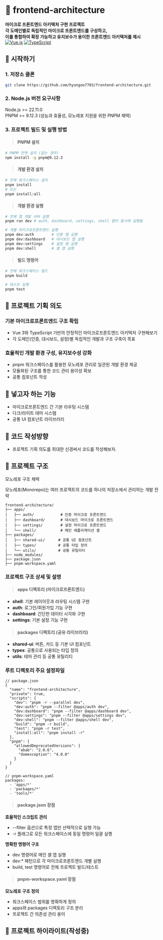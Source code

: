 # 🚀 frontend-architecture
**마이크로 프론트엔드 아키텍처 구현 프로젝트** <br>
**각 도메인별로 독립적인 마이크로 프론트엔드를 구성하고, <br> 
이를 통합하여 확장 가능하고 유지보수가 용이한 프론트엔드 아키텍처를 제시**  
[![Vue.js](https://img.shields.io/badge/Vue.js-3.5.13-brightgreen)](https://vuejs.org/)
[![TypeScript](https://img.shields.io/badge/TypeScript-5.1-blue)](https://www.typescriptlang.org/)

## 📌 시작하기

### 1. 저장소 클론
```bash
git clone https://github.com/hyungoo7703/frontend-architecture.git
```

### 2. Node.js 버전 요구사항
Node.js >= 22.11.0 <br>
PNPM >= 9.12.3 (성능과 효율성, 모노레포 지원을 위한 PNPM 채택)

### 3. 프로젝트 빌드 및 실행 방법

> #### PNPM 설치
```bash
# PNPM 전역 설치 (없는 경우)
npm install -g pnpm@9.12.3
```

> #### 개발 환경 설치
```bash
# 전체 워크스페이스 설치
pnpm install
# 또는
pnpm install:all
```

> #### 개발 환경 실행
```bash
# 전체 앱 개발 서버 실행
pnpm run dev # auth, dashboard, settings, shell 앱이 동시에 실행됨

# 개별 마이크로프론트엔드 실행
pnpm dev:auth        # 인증 앱 실행
pnpm dev:dashboard   # 대시보드 앱 실행
pnpm dev:settings    # 설정 앱 실행
pnpm dev:shell       # 셸 앱 실행

```

> #### 빌드 명령어
```bash
# 전체 워크스페이스 빌드
pnpm build

# 테스트 실행
pnpm test
```

## 📌 프로젝트 기획 의도

### 기본 마이크로프론트엔드 구조 확립
+ Vue 3와 TypeScript 기반의 안정적인 마이크로프론트엔드 아키텍처 구현해보기
+ 각 도메인(인증, 대시보드, 설정)별 독립적인 개발과 구조 구축이 목표

### 효율적인 개발 환경 구성,  유지보수성 강화
+ pnpm 워크스페이스를 활용한 모노레포 관리로 일관된 개발 환경 제공
+ 모듈화된 구조를 통한 코드 관리 용이성 확보
+ 공통 컴포넌트 작성

## 📌 넣고자 하는 기능
+ 마이크로프론트엔드 간 기본 라우팅 시스템
+ 다크/라이트 테마 시스템
+ 공통 UI 컴포넌트 라이브러리

## 📌 코드 작성방향
+ 프로젝트 기획 의도를 최대한 신경써서 코드를 작성해보자.

## 📌 프로젝트 구조
모노레포 구조 채택

모노레포(Monorepo)는 여러 프로젝트의 코드를 하나의 저장소에서 관리하는 개발 전략
```
frontend-architecture/
├── apps/
│   ├── auth/            # 인증 마이크로 프론트엔드
│   ├── dashboard/       # 대시보드 마이크로 프론트엔드
│   ├── settings/        # 설정 마이크로 프론트엔드
│   └── shell/           # 메인 애플리케이션 셸
├── packages/
│   ├── shared-ui/      # 공통 UI 컴포넌트
│   ├── types/          # 공통 타입 정의
│   └── utils/          # 공통 유틸리티
├── node_modules/
├── package.json
├── pnpm-workspace.yaml
```

### 프로젝트 구조 상세 및 설명

> #### apps 디렉토리 (마이크로프론트엔드)
+ **shell**: 기본 레이아웃과 라우팅 시스템 구현
+ **auth**: 로그인/회원가입 기능 구현
+ **dashboard**: 간단한 데이터 시각화 구현
+ **settings**: 기본 설정 기능 구현

> #### packages 디렉토리 (공유 라이브러리)
+ **shared-ui**: 버튼, 카드 등 기본 UI 컴포넌트
+ **types**: 공통으로 사용되는 타입 정의
+ **utils**: 테마 관리 등 공통 유틸리티
 
### 루트 디렉토리 주요 설정파일
```
// package.json
{
  "name": "frontend-architecture",
  "private": true,
  "scripts": {
    "dev": "pnpm -r --parallel dev",
    "dev:auth": "pnpm --filter @apps/auth dev",
    "dev:dashboard": "pnpm --filter @apps/dashboard dev",
    "dev:settings": "pnpm --filter @apps/settings dev",
    "dev:shell": "pnpm --filter @apps/shell dev",
    "build": "pnpm -r build",
    "test": "pnpm -r test",
    "install:all": "pnpm install -r"
  },
  "pnpm": {
    "allowedDeprecatedVersions": {
      "abab": "2.0.6",
      "domexception": "4.0.0"
    }
  }
}

// pnpm-workspace.yaml
packages:
  - 'apps/*'
  - 'packages/*'
  - 'tools/*'
```
> #### package.json 장점
**효율적인 스크립트 관리**
+ --filter 옵션으로 특정 앱만 선택적으로 실행 가능
+ -r 플래그로 모든 워크스페이스에 동일 명령어 일괄 실행

**명확한 명령어 구조**
+ dev 명령어로 메인 셸 앱 실행
+ dev:* 패턴으로 각 마이크로프론트엔드 개별 실행
+ build, test 명령어로 전체 프로젝트 빌드/테스트

> #### pnpm-workspace.yaml 장점
**모노레포 구조 정의**
+ 워크스페이스 범위를 명확하게 정의
+ apps와 packages 디렉토리 구조 분리
+ 프로젝트 간 의존성 관리 용이

## 📌 프로젝트 하이라이트(작성중)
